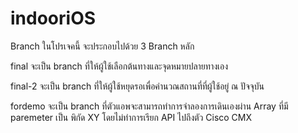 # indooriOS

Branch ในโปรเจคนี้ จะประกอบไปด้วย 3 Branch หลัก

final จะเป็น branch ที่ให้ผู้ใช้เลือกต้นทางและจุดหมายปลายทางเอง 

final-2 จะเป็น branch ที่ให้ผู้ใช้หยุดรอเพื่อคำนวณสถานที่ที่ผู้ใช้อยู่ ณ ปัจจุบัน

fordemo จะเป็น branch ที่ตัวแอพจะสามารถทำการจำลองการเดินเองผ่าน Array ที่มี paremeter เป็น พิกัด XY โดยไม่ทำการเรียก API ไปถึงตัว Cisco CMX 

